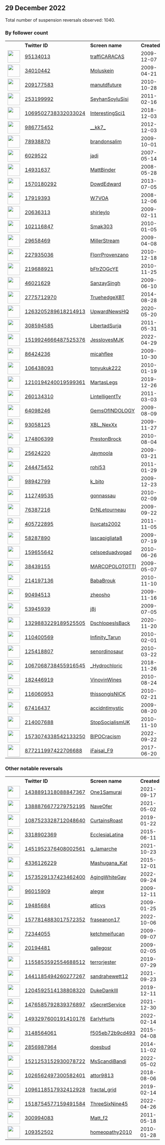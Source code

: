 
## 29 December 2022
Total number of suspension reversals observed: 1040.

### By follower count
<table><tr><th></th><th align="left">Twitter ID</th><th align="left">Screen name</th>
<th align="left">Created</th><th align="left">Status</th><th align="left">Suspended</th><th align="left">Followers</th>
<tr><td><a href="https://pbs.twimg.com/profile_images/415929344289042432/_IbY0Ah__normal.png"><img src="https://pbs.twimg.com/profile_images/415929344289042432/_IbY0Ah__normal.png" width="40px" height="40px" align="center"/></a></td><td><a href="https://twitter.com/intent/user?user_id=95134013">95134013</a></td><td><a href="https://twitter.com/traffiCARACAS">traffiCARACAS</a></td><td>2009-12-07</td><td align="center"></td><td>2022-12-23</td><td>1651307</td></tr>
<tr><td><a href="https://pbs.twimg.com/profile_images/1541417160920162304/B9MSeUPu_normal.jpg"><img src="https://pbs.twimg.com/profile_images/1541417160920162304/B9MSeUPu_normal.jpg" width="40px" height="40px" align="center"/></a></td><td><a href="https://twitter.com/intent/user?user_id=34010442">34010442</a></td><td><a href="https://twitter.com/Moluskein">Moluskein</a></td><td>2009-04-21</td><td align="center"></td><td>2022-09-18</td><td>412942</td></tr>
<tr><td><a href="https://pbs.twimg.com/profile_images/1591428947849449472/1_589qAu_normal.jpg"><img src="https://pbs.twimg.com/profile_images/1591428947849449472/1_589qAu_normal.jpg" width="40px" height="40px" align="center"/></a></td><td><a href="https://twitter.com/intent/user?user_id=209177583">209177583</a></td><td><a href="https://twitter.com/manutdfuture">manutdfuture</a></td><td>2010-10-28</td><td align="center"></td><td>2022-06-17</td><td>297680</td></tr>
<tr><td><a href="https://pbs.twimg.com/profile_images/1077393338431651840/g4dC5zNd_normal.jpg"><img src="https://pbs.twimg.com/profile_images/1077393338431651840/g4dC5zNd_normal.jpg" width="40px" height="40px" align="center"/></a></td><td><a href="https://twitter.com/intent/user?user_id=253199992">253199992</a></td><td><a href="https://twitter.com/SeyhanSoyluSisi">SeyhanSoyluSisi</a></td><td>2011-02-16</td><td align="center"></td><td>2022-09-25</td><td>212952</td></tr>
<tr><td><a href="https://pbs.twimg.com/profile_images/1069505063910023168/I48z3Epm_normal.jpg"><img src="https://pbs.twimg.com/profile_images/1069505063910023168/I48z3Epm_normal.jpg" width="40px" height="40px" align="center"/></a></td><td><a href="https://twitter.com/intent/user?user_id=1069502738332033024">1069502738332033024</a></td><td><a href="https://twitter.com/InterestingSci1">InterestingSci1</a></td><td>2018-12-03</td><td align="center"></td><td></td><td>205870</td></tr>
<tr><td><a href="https://pbs.twimg.com/profile_images/1617970302054449153/XDqOrZd9_normal.jpg"><img src="https://pbs.twimg.com/profile_images/1617970302054449153/XDqOrZd9_normal.jpg" width="40px" height="40px" align="center"/></a></td><td><a href="https://twitter.com/intent/user?user_id=986775452">986775452</a></td><td><a href="https://twitter.com/__kk7_">__kk7_</a></td><td>2012-12-03</td><td align="center"></td><td>2022-05-11</td><td>172763</td></tr>
<tr><td><a href="https://pbs.twimg.com/profile_images/1614704974382116866/Fr-YwMCY_normal.jpg"><img src="https://pbs.twimg.com/profile_images/1614704974382116866/Fr-YwMCY_normal.jpg" width="40px" height="40px" align="center"/></a></td><td><a href="https://twitter.com/intent/user?user_id=78938870">78938870</a></td><td><a href="https://twitter.com/brandonsalim">brandonsalim</a></td><td>2009-10-01</td><td align="center"></td><td>2022-11-14</td><td>163028</td></tr>
<tr><td><a href="https://pbs.twimg.com/profile_images/1363747799586775040/7OyUMSbS_normal.jpg"><img src="https://pbs.twimg.com/profile_images/1363747799586775040/7OyUMSbS_normal.jpg" width="40px" height="40px" align="center"/></a></td><td><a href="https://twitter.com/intent/user?user_id=6029522">6029522</a></td><td><a href="https://twitter.com/jadi">jadi</a></td><td>2007-05-14</td><td align="center"></td><td>2022-10-05</td><td>135631</td></tr>
<tr><td><a href="https://pbs.twimg.com/profile_images/1177635972466515968/wagz7QQt_normal.jpg"><img src="https://pbs.twimg.com/profile_images/1177635972466515968/wagz7QQt_normal.jpg" width="40px" height="40px" align="center"/></a></td><td><a href="https://twitter.com/intent/user?user_id=14931637">14931637</a></td><td><a href="https://twitter.com/MattBinder">MattBinder</a></td><td>2008-05-28</td><td align="center">✔️</td><td>2022-12-16</td><td>127807</td></tr>
<tr><td><a href="https://pbs.twimg.com/profile_images/1608879189335375872/OFc93zKs_normal.jpg"><img src="https://pbs.twimg.com/profile_images/1608879189335375872/OFc93zKs_normal.jpg" width="40px" height="40px" align="center"/></a></td><td><a href="https://twitter.com/intent/user?user_id=1570180292">1570180292</a></td><td><a href="https://twitter.com/DowdEdward">DowdEdward</a></td><td>2013-07-05</td><td align="center"></td><td>2022-06-14</td><td>124189</td></tr>
<tr><td><a href="https://pbs.twimg.com/profile_images/1514580767967526912/jE1DMW5U_normal.jpg"><img src="https://pbs.twimg.com/profile_images/1514580767967526912/jE1DMW5U_normal.jpg" width="40px" height="40px" align="center"/></a></td><td><a href="https://twitter.com/intent/user?user_id=17919393">17919393</a></td><td><a href="https://twitter.com/W7VOA">W7VOA</a></td><td>2008-12-06</td><td align="center">✔️</td><td>2022-12-16</td><td>116188</td></tr>
<tr><td><a href="https://pbs.twimg.com/profile_images/1389604003089092616/xPYVMnUl_normal.jpg"><img src="https://pbs.twimg.com/profile_images/1389604003089092616/xPYVMnUl_normal.jpg" width="40px" height="40px" align="center"/></a></td><td><a href="https://twitter.com/intent/user?user_id=20636313">20636313</a></td><td><a href="https://twitter.com/shirleylo">shirleylo</a></td><td>2009-02-11</td><td align="center"></td><td>2022-11-08</td><td>115387</td></tr>
<tr><td><a href="https://pbs.twimg.com/profile_images/1610196594560843783/eQpIpx4Q_normal.jpg"><img src="https://pbs.twimg.com/profile_images/1610196594560843783/eQpIpx4Q_normal.jpg" width="40px" height="40px" align="center"/></a></td><td><a href="https://twitter.com/intent/user?user_id=102116847">102116847</a></td><td><a href="https://twitter.com/Smak303">Smak303</a></td><td>2010-01-05</td><td align="center">🔒</td><td>2022-11-20</td><td>97508</td></tr>
<tr><td><a href="https://pbs.twimg.com/profile_images/1609332952445652993/wtiDW_3n_normal.jpg"><img src="https://pbs.twimg.com/profile_images/1609332952445652993/wtiDW_3n_normal.jpg" width="40px" height="40px" align="center"/></a></td><td><a href="https://twitter.com/intent/user?user_id=29658469">29658469</a></td><td><a href="https://twitter.com/MillerStream">MillerStream</a></td><td>2009-04-08</td><td align="center"></td><td>2022-06-25</td><td>93172</td></tr>
<tr><td><a href="https://pbs.twimg.com/profile_images/1612954420538474496/KOXw7mWK_normal.jpg"><img src="https://pbs.twimg.com/profile_images/1612954420538474496/KOXw7mWK_normal.jpg" width="40px" height="40px" align="center"/></a></td><td><a href="https://twitter.com/intent/user?user_id=227935036">227935036</a></td><td><a href="https://twitter.com/FlorrProvenzano">FlorrProvenzano</a></td><td>2010-12-18</td><td align="center"></td><td>2022-11-07</td><td>89574</td></tr>
<tr><td><a href="https://pbs.twimg.com/profile_images/1617014650767560708/I411ZkQB_normal.jpg"><img src="https://pbs.twimg.com/profile_images/1617014650767560708/I411ZkQB_normal.jpg" width="40px" height="40px" align="center"/></a></td><td><a href="https://twitter.com/intent/user?user_id=219688921">219688921</a></td><td><a href="https://twitter.com/bFtrZOGcYE">bFtrZOGcYE</a></td><td>2010-11-25</td><td align="center"></td><td>2022-11-21</td><td>72721</td></tr>
<tr><td><a href="https://pbs.twimg.com/profile_images/1327251049636311042/-SgqYbOQ_normal.jpg"><img src="https://pbs.twimg.com/profile_images/1327251049636311042/-SgqYbOQ_normal.jpg" width="40px" height="40px" align="center"/></a></td><td><a href="https://twitter.com/intent/user?user_id=46021629">46021629</a></td><td><a href="https://twitter.com/SanzaySingh">SanzaySingh</a></td><td>2009-06-10</td><td align="center"></td><td>2022-07-26</td><td>69998</td></tr>
<tr><td><a href="https://pbs.twimg.com/profile_images/1600863148302540800/cVV3FEsN_normal.jpg"><img src="https://pbs.twimg.com/profile_images/1600863148302540800/cVV3FEsN_normal.jpg" width="40px" height="40px" align="center"/></a></td><td><a href="https://twitter.com/intent/user?user_id=2775712970">2775712970</a></td><td><a href="https://twitter.com/TruehedgeXBT">TruehedgeXBT</a></td><td>2014-08-28</td><td align="center"></td><td>2022-12-23</td><td>58726</td></tr>
<tr><td><a href="https://pbs.twimg.com/profile_images/1611103858712891400/K4MoDqHn_normal.jpg"><img src="https://pbs.twimg.com/profile_images/1611103858712891400/K4MoDqHn_normal.jpg" width="40px" height="40px" align="center"/></a></td><td><a href="https://twitter.com/intent/user?user_id=1263205289618214913">1263205289618214913</a></td><td><a href="https://twitter.com/UpwardNewsHQ">UpwardNewsHQ</a></td><td>2020-05-20</td><td align="center"></td><td></td><td>58022</td></tr>
<tr><td><a href="https://pbs.twimg.com/profile_images/1481426828183101441/p1deE4pi_normal.png"><img src="https://pbs.twimg.com/profile_images/1481426828183101441/p1deE4pi_normal.png" width="40px" height="40px" align="center"/></a></td><td><a href="https://twitter.com/intent/user?user_id=308594585">308594585</a></td><td><a href="https://twitter.com/LibertadSurja">LibertadSurja</a></td><td>2011-05-31</td><td align="center"></td><td>2022-02-26</td><td>54749</td></tr>
<tr><td><a href="https://pbs.twimg.com/profile_images/1519928126540812290/Wx5L44QO_normal.jpg"><img src="https://pbs.twimg.com/profile_images/1519928126540812290/Wx5L44QO_normal.jpg" width="40px" height="40px" align="center"/></a></td><td><a href="https://twitter.com/intent/user?user_id=1519924666487525376">1519924666487525376</a></td><td><a href="https://twitter.com/JesslovesMJK">JesslovesMJK</a></td><td>2022-04-29</td><td align="center"></td><td>2022-08-05</td><td>54206</td></tr>
<tr><td><a href="https://pbs.twimg.com/profile_images/1594423215476330497/MFEk8oDZ_normal.jpg"><img src="https://pbs.twimg.com/profile_images/1594423215476330497/MFEk8oDZ_normal.jpg" width="40px" height="40px" align="center"/></a></td><td><a href="https://twitter.com/intent/user?user_id=86424236">86424236</a></td><td><a href="https://twitter.com/micahflee">micahflee</a></td><td>2009-10-30</td><td align="center">✔️</td><td>2022-12-16</td><td>50211</td></tr>
<tr><td><a href="https://pbs.twimg.com/profile_images/1529191575011708929/5SHRo2Bi_normal.jpg"><img src="https://pbs.twimg.com/profile_images/1529191575011708929/5SHRo2Bi_normal.jpg" width="40px" height="40px" align="center"/></a></td><td><a href="https://twitter.com/intent/user?user_id=106438093">106438093</a></td><td><a href="https://twitter.com/tonyukuk222">tonyukuk222</a></td><td>2010-01-19</td><td align="center"></td><td>2022-07-27</td><td>49910</td></tr>
<tr><td><a href="https://pbs.twimg.com/profile_images/1609517735066714113/-HGuW9Os_normal.jpg"><img src="https://pbs.twimg.com/profile_images/1609517735066714113/-HGuW9Os_normal.jpg" width="40px" height="40px" align="center"/></a></td><td><a href="https://twitter.com/intent/user?user_id=1210194240019599361">1210194240019599361</a></td><td><a href="https://twitter.com/MartasLegs">MartasLegs</a></td><td>2019-12-26</td><td align="center"></td><td>2022-07-10</td><td>47614</td></tr>
<tr><td><a href="https://pbs.twimg.com/profile_images/1514652071089389578/2t5osnWX_normal.jpg"><img src="https://pbs.twimg.com/profile_images/1514652071089389578/2t5osnWX_normal.jpg" width="40px" height="40px" align="center"/></a></td><td><a href="https://twitter.com/intent/user?user_id=260134310">260134310</a></td><td><a href="https://twitter.com/LintelligentTv">LintelligentTv</a></td><td>2011-03-03</td><td align="center"></td><td>2022-10-24</td><td>45199</td></tr>
<tr><td><a href="https://pbs.twimg.com/profile_images/1604287262715703298/SosDyep9_normal.jpg"><img src="https://pbs.twimg.com/profile_images/1604287262715703298/SosDyep9_normal.jpg" width="40px" height="40px" align="center"/></a></td><td><a href="https://twitter.com/intent/user?user_id=64098246">64098246</a></td><td><a href="https://twitter.com/GemsOfINDOLOGY">GemsOfINDOLOGY</a></td><td>2009-08-09</td><td align="center"></td><td>2022-11-28</td><td>44184</td></tr>
<tr><td><a href="https://pbs.twimg.com/profile_images/1608073220032192512/FY6RlWyo_normal.jpg"><img src="https://pbs.twimg.com/profile_images/1608073220032192512/FY6RlWyo_normal.jpg" width="40px" height="40px" align="center"/></a></td><td><a href="https://twitter.com/intent/user?user_id=93058125">93058125</a></td><td><a href="https://twitter.com/XBL_NexXx">XBL_NexXx</a></td><td>2009-11-27</td><td align="center"></td><td></td><td>44125</td></tr>
<tr><td><a href="https://pbs.twimg.com/profile_images/1577806838720086016/iNGWlzAY_normal.jpg"><img src="https://pbs.twimg.com/profile_images/1577806838720086016/iNGWlzAY_normal.jpg" width="40px" height="40px" align="center"/></a></td><td><a href="https://twitter.com/intent/user?user_id=174806399">174806399</a></td><td><a href="https://twitter.com/PrestonBrock">PrestonBrock</a></td><td>2010-08-04</td><td align="center"></td><td>2022-12-02</td><td>42098</td></tr>
<tr><td><a href="https://pbs.twimg.com/profile_images/1611769525552439296/yIa2xzzq_normal.jpg"><img src="https://pbs.twimg.com/profile_images/1611769525552439296/yIa2xzzq_normal.jpg" width="40px" height="40px" align="center"/></a></td><td><a href="https://twitter.com/intent/user?user_id=25624220">25624220</a></td><td><a href="https://twitter.com/Jaymoola">Jaymoola</a></td><td>2009-03-21</td><td align="center"></td><td></td><td>40817</td></tr>
<tr><td><a href="https://pbs.twimg.com/profile_images/1609720529161797632/_s861lVh_normal.jpg"><img src="https://pbs.twimg.com/profile_images/1609720529161797632/_s861lVh_normal.jpg" width="40px" height="40px" align="center"/></a></td><td><a href="https://twitter.com/intent/user?user_id=244475452">244475452</a></td><td><a href="https://twitter.com/rohi53">rohi53</a></td><td>2011-01-29</td><td align="center"></td><td>2022-09-13</td><td>39051</td></tr>
<tr><td><a href="https://pbs.twimg.com/profile_images/1517501790605877254/CNdvYvFW_normal.jpg"><img src="https://pbs.twimg.com/profile_images/1517501790605877254/CNdvYvFW_normal.jpg" width="40px" height="40px" align="center"/></a></td><td><a href="https://twitter.com/intent/user?user_id=98942799">98942799</a></td><td><a href="https://twitter.com/k_bito">k_bito</a></td><td>2009-12-23</td><td align="center"></td><td>2022-12-06</td><td>31807</td></tr>
<tr><td><a href="https://pbs.twimg.com/profile_images/1538638487636914180/XYc2v_Ee_normal.jpg"><img src="https://pbs.twimg.com/profile_images/1538638487636914180/XYc2v_Ee_normal.jpg" width="40px" height="40px" align="center"/></a></td><td><a href="https://twitter.com/intent/user?user_id=112749535">112749535</a></td><td><a href="https://twitter.com/gonnassau">gonnassau</a></td><td>2010-02-09</td><td align="center"></td><td>2022-11-20</td><td>31309</td></tr>
<tr><td><a href="https://pbs.twimg.com/profile_images/723751327130509312/XpLcVzel_normal.jpg"><img src="https://pbs.twimg.com/profile_images/723751327130509312/XpLcVzel_normal.jpg" width="40px" height="40px" align="center"/></a></td><td><a href="https://twitter.com/intent/user?user_id=76387216">76387216</a></td><td><a href="https://twitter.com/DrNLetourneau">DrNLetourneau</a></td><td>2009-09-22</td><td align="center"></td><td>2022-11-08</td><td>31107</td></tr>
<tr><td><a href="https://pbs.twimg.com/profile_images/1624080997/Curt_o_q_normal.gif"><img src="https://pbs.twimg.com/profile_images/1624080997/Curt_o_q_normal.gif" width="40px" height="40px" align="center"/></a></td><td><a href="https://twitter.com/intent/user?user_id=405722895">405722895</a></td><td><a href="https://twitter.com/iluvcats2002">iluvcats2002</a></td><td>2011-11-05</td><td align="center"></td><td>2022-08-27</td><td>30463</td></tr>
<tr><td><a href="https://pbs.twimg.com/profile_images/1405192584373231619/cTXXIOv2_normal.jpg"><img src="https://pbs.twimg.com/profile_images/1405192584373231619/cTXXIOv2_normal.jpg" width="40px" height="40px" align="center"/></a></td><td><a href="https://twitter.com/intent/user?user_id=58287890">58287890</a></td><td><a href="https://twitter.com/lascapigliata8">lascapigliata8</a></td><td>2009-07-19</td><td align="center"></td><td>2022-11-07</td><td>30383</td></tr>
<tr><td><a href="https://pbs.twimg.com/profile_images/1547736052118392833/4dRyElJF_normal.jpg"><img src="https://pbs.twimg.com/profile_images/1547736052118392833/4dRyElJF_normal.jpg" width="40px" height="40px" align="center"/></a></td><td><a href="https://twitter.com/intent/user?user_id=159655642">159655642</a></td><td><a href="https://twitter.com/celsoeduadvogad">celsoeduadvogad</a></td><td>2010-06-26</td><td align="center"></td><td>2022-09-11</td><td>26834</td></tr>
<tr><td><a href="https://pbs.twimg.com/profile_images/1339681476124823561/r765Uxp-_normal.jpg"><img src="https://pbs.twimg.com/profile_images/1339681476124823561/r765Uxp-_normal.jpg" width="40px" height="40px" align="center"/></a></td><td><a href="https://twitter.com/intent/user?user_id=38439155">38439155</a></td><td><a href="https://twitter.com/MARCOPOLOTOTTI">MARCOPOLOTOTTI</a></td><td>2009-05-07</td><td align="center"></td><td>2022-09-10</td><td>24933</td></tr>
<tr><td><a href="https://pbs.twimg.com/profile_images/1620134258164785153/Q7G9Tuz6_normal.jpg"><img src="https://pbs.twimg.com/profile_images/1620134258164785153/Q7G9Tuz6_normal.jpg" width="40px" height="40px" align="center"/></a></td><td><a href="https://twitter.com/intent/user?user_id=214197136">214197136</a></td><td><a href="https://twitter.com/BabaBrouk">BabaBrouk</a></td><td>2010-11-10</td><td align="center"></td><td>2022-11-08</td><td>24211</td></tr>
<tr><td><a href="https://pbs.twimg.com/profile_images/1443615697830137857/sfigKNH1_normal.jpg"><img src="https://pbs.twimg.com/profile_images/1443615697830137857/sfigKNH1_normal.jpg" width="40px" height="40px" align="center"/></a></td><td><a href="https://twitter.com/intent/user?user_id=90494513">90494513</a></td><td><a href="https://twitter.com/zheosho">zheosho</a></td><td>2009-11-16</td><td align="center"></td><td>2022-09-12</td><td>23284</td></tr>
<tr><td><a href="https://pbs.twimg.com/profile_images/1575221759413977104/wR4pbIzp_normal.jpg"><img src="https://pbs.twimg.com/profile_images/1575221759413977104/wR4pbIzp_normal.jpg" width="40px" height="40px" align="center"/></a></td><td><a href="https://twitter.com/intent/user?user_id=53945939">53945939</a></td><td><a href="https://twitter.com/j8j">j8j</a></td><td>2009-07-05</td><td align="center"></td><td>2022-11-12</td><td>22710</td></tr>
<tr><td><a href="https://pbs.twimg.com/profile_images/1477209472586203138/MzGIfEcJ_normal.jpg"><img src="https://pbs.twimg.com/profile_images/1477209472586203138/MzGIfEcJ_normal.jpg" width="40px" height="40px" align="center"/></a></td><td><a href="https://twitter.com/intent/user?user_id=1329883229189525505">1329883229189525505</a></td><td><a href="https://twitter.com/DschlopesIsBack">DschlopesIsBack</a></td><td>2020-11-20</td><td align="center"></td><td>2022-06-15</td><td>22442</td></tr>
<tr><td><a href="https://pbs.twimg.com/profile_images/1472488664919724036/pigthu3F_normal.jpg"><img src="https://pbs.twimg.com/profile_images/1472488664919724036/pigthu3F_normal.jpg" width="40px" height="40px" align="center"/></a></td><td><a href="https://twitter.com/intent/user?user_id=110400569">110400569</a></td><td><a href="https://twitter.com/Infinity_Tarun">Infinity_Tarun</a></td><td>2010-02-01</td><td align="center"></td><td>2022-07-26</td><td>20376</td></tr>
<tr><td><a href="https://pbs.twimg.com/profile_images/1554329680655724546/-SIYdSOC_normal.jpg"><img src="https://pbs.twimg.com/profile_images/1554329680655724546/-SIYdSOC_normal.jpg" width="40px" height="40px" align="center"/></a></td><td><a href="https://twitter.com/intent/user?user_id=125418807">125418807</a></td><td><a href="https://twitter.com/senordinosaur">senordinosaur</a></td><td>2010-03-22</td><td align="center"></td><td>2022-09-21</td><td>20343</td></tr>
<tr><td><a href="https://pbs.twimg.com/profile_images/1563195467160338432/XqdvcRTf_normal.jpg"><img src="https://pbs.twimg.com/profile_images/1563195467160338432/XqdvcRTf_normal.jpg" width="40px" height="40px" align="center"/></a></td><td><a href="https://twitter.com/intent/user?user_id=1067068738455916545">1067068738455916545</a></td><td><a href="https://twitter.com/_Hydrochloric">_Hydrochloric</a></td><td>2018-11-26</td><td align="center"></td><td>2022-12-28</td><td>19678</td></tr>
<tr><td><a href="https://pbs.twimg.com/profile_images/1529137232942141447/qF-q92q4_normal.jpg"><img src="https://pbs.twimg.com/profile_images/1529137232942141447/qF-q92q4_normal.jpg" width="40px" height="40px" align="center"/></a></td><td><a href="https://twitter.com/intent/user?user_id=182446919">182446919</a></td><td><a href="https://twitter.com/VinovinWines">VinovinWines</a></td><td>2010-08-24</td><td align="center"></td><td>2022-06-17</td><td>18879</td></tr>
<tr><td><a href="https://pbs.twimg.com/profile_images/1512796753636085763/MLFuBFdq_normal.jpg"><img src="https://pbs.twimg.com/profile_images/1512796753636085763/MLFuBFdq_normal.jpg" width="40px" height="40px" align="center"/></a></td><td><a href="https://twitter.com/intent/user?user_id=116060953">116060953</a></td><td><a href="https://twitter.com/thissongisNICK">thissongisNICK</a></td><td>2010-02-21</td><td align="center"></td><td>2022-10-19</td><td>18815</td></tr>
<tr><td><a href="https://pbs.twimg.com/profile_images/1598389753673502720/4Fum1uaP_normal.jpg"><img src="https://pbs.twimg.com/profile_images/1598389753673502720/4Fum1uaP_normal.jpg" width="40px" height="40px" align="center"/></a></td><td><a href="https://twitter.com/intent/user?user_id=67416437">67416437</a></td><td><a href="https://twitter.com/accidntlmystic">accidntlmystic</a></td><td>2009-08-20</td><td align="center"></td><td>2022-11-30</td><td>18537</td></tr>
<tr><td><a href="https://pbs.twimg.com/profile_images/1201287154560831489/W4KQnhs1_normal.jpg"><img src="https://pbs.twimg.com/profile_images/1201287154560831489/W4KQnhs1_normal.jpg" width="40px" height="40px" align="center"/></a></td><td><a href="https://twitter.com/intent/user?user_id=214007688">214007688</a></td><td><a href="https://twitter.com/StopSocialismUK">StopSocialismUK</a></td><td>2010-11-10</td><td align="center"></td><td></td><td>17313</td></tr>
<tr><td><a href="https://pbs.twimg.com/profile_images/1580602823233904640/rFCrNx8C_normal.jpg"><img src="https://pbs.twimg.com/profile_images/1580602823233904640/rFCrNx8C_normal.jpg" width="40px" height="40px" align="center"/></a></td><td><a href="https://twitter.com/intent/user?user_id=1573074338542133250">1573074338542133250</a></td><td><a href="https://twitter.com/BIPOCracism">BIPOCracism</a></td><td>2022-09-22</td><td align="center"></td><td>2022-12-26</td><td>17252</td></tr>
<tr><td><a href="https://pbs.twimg.com/profile_images/1608290563031269377/l5fbB4Pe_normal.jpg"><img src="https://pbs.twimg.com/profile_images/1608290563031269377/l5fbB4Pe_normal.jpg" width="40px" height="40px" align="center"/></a></td><td><a href="https://twitter.com/intent/user?user_id=877211997422706688">877211997422706688</a></td><td><a href="https://twitter.com/iFaisal_F9">iFaisal_F9</a></td><td>2017-06-20</td><td align="center"></td><td>2022-11-15</td><td>16337</td></tr>
</table>

### Other notable reversals
<table><tr><th></th><th align="left">Twitter ID</th><th align="left">Screen name</th>
<th align="left">Created</th><th align="left">Status</th><th align="left">Suspended</th><th align="left">Followers</th>
<tr><td><a href="https://pbs.twimg.com/profile_images/1517652850419150848/KBLJtbX7_normal.jpg"><img src="https://pbs.twimg.com/profile_images/1517652850419150848/KBLJtbX7_normal.jpg" width="40px" height="40px" align="center"/></a></td><td><a href="https://twitter.com/intent/user?user_id=1438891318088847367">1438891318088847367</a></td><td><a href="https://twitter.com/One1Samurai">One1Samurai</a></td><td>2021-09-17</td><td align="center">🔒</td><td>2022-10-10</td><td>198</td></tr>
<tr><td><a href="https://pbs.twimg.com/profile_images/1388876849653030914/YpxwYNfP_normal.jpg"><img src="https://pbs.twimg.com/profile_images/1388876849653030914/YpxwYNfP_normal.jpg" width="40px" height="40px" align="center"/></a></td><td><a href="https://twitter.com/intent/user?user_id=1388876677279752195">1388876677279752195</a></td><td><a href="https://twitter.com/NaveOfer">NaveOfer</a></td><td>2021-05-02</td><td align="center"></td><td>2022-03-04</td><td>219</td></tr>
<tr><td><a href="https://pbs.twimg.com/profile_images/1482827648510300161/bdRqT3Vu_normal.jpg"><img src="https://pbs.twimg.com/profile_images/1482827648510300161/bdRqT3Vu_normal.jpg" width="40px" height="40px" align="center"/></a></td><td><a href="https://twitter.com/intent/user?user_id=1087523328712048640">1087523328712048640</a></td><td><a href="https://twitter.com/CurtainsRoast">CurtainsRoast</a></td><td>2019-01-22</td><td align="center"></td><td>2022-09-10</td><td>363</td></tr>
<tr><td><a href="https://pbs.twimg.com/profile_images/1559379194223771650/DrwgKAfY_normal.jpg"><img src="https://pbs.twimg.com/profile_images/1559379194223771650/DrwgKAfY_normal.jpg" width="40px" height="40px" align="center"/></a></td><td><a href="https://twitter.com/intent/user?user_id=3318902369">3318902369</a></td><td><a href="https://twitter.com/EcclesiaLatina">EcclesiaLatina</a></td><td>2015-06-11</td><td align="center"></td><td>2022-12-26</td><td>12523</td></tr>
<tr><td><a href="https://abs.twimg.com/sticky/default_profile_images/default_profile_normal.png"><img src="https://abs.twimg.com/sticky/default_profile_images/default_profile_normal.png" width="40px" height="40px" align="center"/></a></td><td><a href="https://twitter.com/intent/user?user_id=1451952376408002561">1451952376408002561</a></td><td><a href="https://twitter.com/g_lamarche">g_lamarche</a></td><td>2021-10-23</td><td align="center"></td><td>2022-12-21</td><td>2755</td></tr>
<tr><td><a href="https://pbs.twimg.com/profile_images/1604230762068381697/dPk3KIyN_normal.jpg"><img src="https://pbs.twimg.com/profile_images/1604230762068381697/dPk3KIyN_normal.jpg" width="40px" height="40px" align="center"/></a></td><td><a href="https://twitter.com/intent/user?user_id=4336126229">4336126229</a></td><td><a href="https://twitter.com/Mashugana_Kat">Mashugana_Kat</a></td><td>2015-12-01</td><td align="center"></td><td>2022-12-26</td><td>1276</td></tr>
<tr><td><a href="https://pbs.twimg.com/profile_images/1606539509591859204/8hnJ2MVc_normal.jpg"><img src="https://pbs.twimg.com/profile_images/1606539509591859204/8hnJ2MVc_normal.jpg" width="40px" height="40px" align="center"/></a></td><td><a href="https://twitter.com/intent/user?user_id=1573529137423462400">1573529137423462400</a></td><td><a href="https://twitter.com/AgingWhiteGay">AgingWhiteGay</a></td><td>2022-09-24</td><td align="center"></td><td>2022-12-24</td><td>6248</td></tr>
<tr><td><a href="https://pbs.twimg.com/profile_images/1527133109187186690/vdj4z6N6_normal.jpg"><img src="https://pbs.twimg.com/profile_images/1527133109187186690/vdj4z6N6_normal.jpg" width="40px" height="40px" align="center"/></a></td><td><a href="https://twitter.com/intent/user?user_id=96015909">96015909</a></td><td><a href="https://twitter.com/alegw">alegw</a></td><td>2009-12-11</td><td align="center"></td><td>2022-12-17</td><td>6464</td></tr>
<tr><td><a href="https://pbs.twimg.com/profile_images/1456508014177959936/XnAqFe6__normal.jpg"><img src="https://pbs.twimg.com/profile_images/1456508014177959936/XnAqFe6__normal.jpg" width="40px" height="40px" align="center"/></a></td><td><a href="https://twitter.com/intent/user?user_id=19485684">19485684</a></td><td><a href="https://twitter.com/atticvs">atticvs</a></td><td>2009-01-25</td><td align="center"></td><td>2022-12-27</td><td>3495</td></tr>
<tr><td><a href="https://pbs.twimg.com/profile_images/1612229054924525568/nZ1umi6i_normal.jpg"><img src="https://pbs.twimg.com/profile_images/1612229054924525568/nZ1umi6i_normal.jpg" width="40px" height="40px" align="center"/></a></td><td><a href="https://twitter.com/intent/user?user_id=1577814883017572352">1577814883017572352</a></td><td><a href="https://twitter.com/fraseanon17">fraseanon17</a></td><td>2022-10-06</td><td align="center"></td><td>2022-12-25</td><td>645</td></tr>
<tr><td><a href="https://pbs.twimg.com/profile_images/2667266008/3af7125212e03340a8d8734b88b0b780_normal.jpeg"><img src="https://pbs.twimg.com/profile_images/2667266008/3af7125212e03340a8d8734b88b0b780_normal.jpeg" width="40px" height="40px" align="center"/></a></td><td><a href="https://twitter.com/intent/user?user_id=72344055">72344055</a></td><td><a href="https://twitter.com/ketchmeifucan">ketchmeifucan</a></td><td>2009-09-07</td><td align="center"></td><td>2022-12-25</td><td>6096</td></tr>
<tr><td><a href="https://pbs.twimg.com/profile_images/1117566722230378496/QBpROvAH_normal.jpg"><img src="https://pbs.twimg.com/profile_images/1117566722230378496/QBpROvAH_normal.jpg" width="40px" height="40px" align="center"/></a></td><td><a href="https://twitter.com/intent/user?user_id=20194481">20194481</a></td><td><a href="https://twitter.com/gallegosr">gallegosr</a></td><td>2009-02-05</td><td align="center"></td><td>2022-12-01</td><td>792</td></tr>
<tr><td><a href="https://pbs.twimg.com/profile_images/1155854200724606976/GbpWLYzo_normal.jpg"><img src="https://pbs.twimg.com/profile_images/1155854200724606976/GbpWLYzo_normal.jpg" width="40px" height="40px" align="center"/></a></td><td><a href="https://twitter.com/intent/user?user_id=1155853592554688512">1155853592554688512</a></td><td><a href="https://twitter.com/terrorjester">terrorjester</a></td><td>2019-07-29</td><td align="center"></td><td>2022-12-24</td><td>370</td></tr>
<tr><td><a href="https://pbs.twimg.com/profile_images/1441185639098032130/lDIZHVgC_normal.png"><img src="https://pbs.twimg.com/profile_images/1441185639098032130/lDIZHVgC_normal.png" width="40px" height="40px" align="center"/></a></td><td><a href="https://twitter.com/intent/user?user_id=1441185494260277267">1441185494260277267</a></td><td><a href="https://twitter.com/sandrahewett12">sandrahewett12</a></td><td>2021-09-23</td><td align="center"></td><td>2022-12-26</td><td>863</td></tr>
<tr><td><a href="https://pbs.twimg.com/profile_images/1538997797583831041/q2S7haIo_normal.jpg"><img src="https://pbs.twimg.com/profile_images/1538997797583831041/q2S7haIo_normal.jpg" width="40px" height="40px" align="center"/></a></td><td><a href="https://twitter.com/intent/user?user_id=1204592514138808320">1204592514138808320</a></td><td><a href="https://twitter.com/DukeDankIII">DukeDankIII</a></td><td>2019-12-11</td><td align="center"></td><td>2022-11-29</td><td>867</td></tr>
<tr><td><a href="https://pbs.twimg.com/profile_images/1485080884021583873/wc2ajsHC_normal.jpg"><img src="https://pbs.twimg.com/profile_images/1485080884021583873/wc2ajsHC_normal.jpg" width="40px" height="40px" align="center"/></a></td><td><a href="https://twitter.com/intent/user?user_id=1476585792839376897">1476585792839376897</a></td><td><a href="https://twitter.com/xSecretService">xSecretService</a></td><td>2021-12-30</td><td align="center">🔒</td><td>2022-12-20</td><td>770</td></tr>
<tr><td><a href="https://pbs.twimg.com/profile_images/1493297818517504000/C3qKvtdy_normal.jpg"><img src="https://pbs.twimg.com/profile_images/1493297818517504000/C3qKvtdy_normal.jpg" width="40px" height="40px" align="center"/></a></td><td><a href="https://twitter.com/intent/user?user_id=1493297600191410176">1493297600191410176</a></td><td><a href="https://twitter.com/EarlyHurts">EarlyHurts</a></td><td>2022-02-14</td><td align="center"></td><td>2022-12-27</td><td>50</td></tr>
<tr><td><a href="https://pbs.twimg.com/profile_images/1239960607216087043/VJgW1uzU_normal.jpg"><img src="https://pbs.twimg.com/profile_images/1239960607216087043/VJgW1uzU_normal.jpg" width="40px" height="40px" align="center"/></a></td><td><a href="https://twitter.com/intent/user?user_id=3148564061">3148564061</a></td><td><a href="https://twitter.com/f505eb72b9cd493">f505eb72b9cd493</a></td><td>2015-04-08</td><td align="center"></td><td>2022-12-24</td><td>964</td></tr>
<tr><td><a href="https://pbs.twimg.com/profile_images/829783255415152641/5Ml_9XBq_normal.jpg"><img src="https://pbs.twimg.com/profile_images/829783255415152641/5Ml_9XBq_normal.jpg" width="40px" height="40px" align="center"/></a></td><td><a href="https://twitter.com/intent/user?user_id=2856987964">2856987964</a></td><td><a href="https://twitter.com/doesbud">doesbud</a></td><td>2014-11-02</td><td align="center"></td><td>2022-12-28</td><td>4306</td></tr>
<tr><td><a href="https://pbs.twimg.com/profile_images/1617542465661157376/TZvMMAzu_normal.jpg"><img src="https://pbs.twimg.com/profile_images/1617542465661157376/TZvMMAzu_normal.jpg" width="40px" height="40px" align="center"/></a></td><td><a href="https://twitter.com/intent/user?user_id=1521253152930078722">1521253152930078722</a></td><td><a href="https://twitter.com/MsScandiBandi">MsScandiBandi</a></td><td>2022-05-02</td><td align="center">🔒</td><td>2022-12-20</td><td>1616</td></tr>
<tr><td><a href="https://abs.twimg.com/sticky/default_profile_images/default_profile_normal.png"><img src="https://abs.twimg.com/sticky/default_profile_images/default_profile_normal.png" width="40px" height="40px" align="center"/></a></td><td><a href="https://twitter.com/intent/user?user_id=1026562497300582401">1026562497300582401</a></td><td><a href="https://twitter.com/attor9813">attor9813</a></td><td>2018-08-06</td><td align="center"></td><td>2022-12-25</td><td>10</td></tr>
<tr><td><a href="https://pbs.twimg.com/profile_images/1587937243985059842/onYVbrao_normal.jpg"><img src="https://pbs.twimg.com/profile_images/1587937243985059842/onYVbrao_normal.jpg" width="40px" height="40px" align="center"/></a></td><td><a href="https://twitter.com/intent/user?user_id=1096118517932412928">1096118517932412928</a></td><td><a href="https://twitter.com/fractal_grid">fractal_grid</a></td><td>2019-02-14</td><td align="center"></td><td>2022-11-30</td><td>230</td></tr>
<tr><td><a href="https://pbs.twimg.com/profile_images/1518756795342278656/qfNEzMQA_normal.jpg"><img src="https://pbs.twimg.com/profile_images/1518756795342278656/qfNEzMQA_normal.jpg" width="40px" height="40px" align="center"/></a></td><td><a href="https://twitter.com/intent/user?user_id=1518754577159491584">1518754577159491584</a></td><td><a href="https://twitter.com/ThreeSixNine45">ThreeSixNine45</a></td><td>2022-04-26</td><td align="center"></td><td>2022-11-25</td><td>6587</td></tr>
<tr><td><a href="https://pbs.twimg.com/profile_images/1537544967559725057/KTxn5Swp_normal.jpg"><img src="https://pbs.twimg.com/profile_images/1537544967559725057/KTxn5Swp_normal.jpg" width="40px" height="40px" align="center"/></a></td><td><a href="https://twitter.com/intent/user?user_id=300994083">300994083</a></td><td><a href="https://twitter.com/Matt_f2">Matt_f2</a></td><td>2011-05-18</td><td align="center"></td><td>2022-12-15</td><td>1169</td></tr>
<tr><td><a href="https://pbs.twimg.com/profile_images/1134157195359195141/2Hr0tkdZ_normal.png"><img src="https://pbs.twimg.com/profile_images/1134157195359195141/2Hr0tkdZ_normal.png" width="40px" height="40px" align="center"/></a></td><td><a href="https://twitter.com/intent/user?user_id=109352502">109352502</a></td><td><a href="https://twitter.com/homeopathy2010">homeopathy2010</a></td><td>2010-01-28</td><td align="center">🔒</td><td>2022-12-23</td><td>1651</td></tr>
</table>
